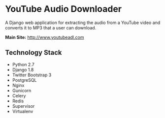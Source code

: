YouTube Audio Downloader
========================

A Django web application for extracting the audio from a YouTube video and converts it to MP3 that a user can download.

**Main Site:** http://www.youtubeadl.com


Technology Stack
----------------
- Python 2.7
- Django 1.8
- Twitter Bootstrap 3
- PostgreSQL
- Nginx
- Gunicorn
- Celery
- Redis
- Supervisor
- Virtualenv